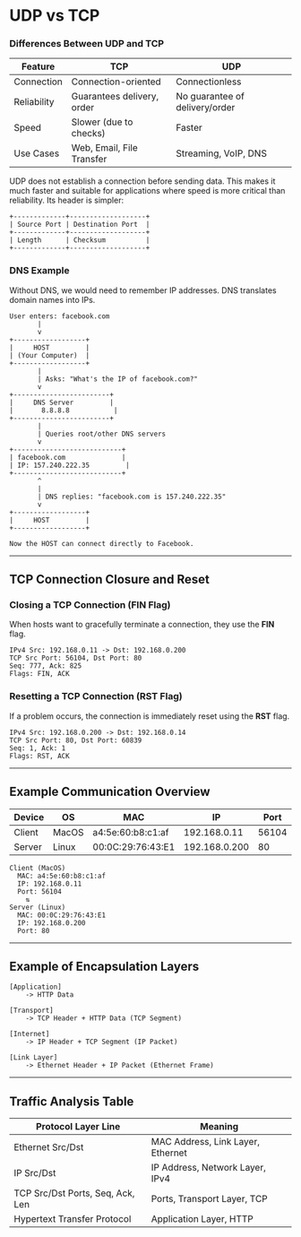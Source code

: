 # UDP vs TCP

### Differences Between UDP and TCP

| Feature             | TCP                          | UDP                            |
|----------------------|-----------------------------|--------------------------------|
| Connection           | Connection-oriented         | Connectionless                 |
| Reliability          | Guarantees delivery, order  | No guarantee of delivery/order |
| Speed                | Slower (due to checks)      | Faster                         |
| Use Cases            | Web, Email, File Transfer   | Streaming, VoIP, DNS           |

UDP does not establish a connection before sending data. This makes it much faster
and suitable for applications where speed is more critical than reliability.
Its header is simpler:

```
+-------------+-------------------+
| Source Port | Destination Port  |
+-------------+-------------------+
| Length      | Checksum          |
+-------------+-------------------+
```

### DNS Example

Without DNS, we would need to remember IP addresses. DNS translates domain names into IPs.

```
User enters: facebook.com
       |
       v
+------------------+
|     HOST         |
| (Your Computer)  |
+------------------+
       |
       | Asks: "What's the IP of facebook.com?"
       v
+------------------------+
|     DNS Server         |
|       8.8.8.8           |
+------------------------+
       |
       | Queries root/other DNS servers
       v
+---------------------------+
| facebook.com              |
| IP: 157.240.222.35         |
+---------------------------+
       ^
       |
       | DNS replies: "facebook.com is 157.240.222.35"
       v
+------------------+
|     HOST         |
+------------------+

Now the HOST can connect directly to Facebook.
```

---


## TCP Connection Closure and Reset

### Closing a TCP Connection (FIN Flag)

When hosts want to gracefully terminate a connection, they use the **FIN** flag.

```
IPv4 Src: 192.168.0.11 -> Dst: 192.168.0.200
TCP Src Port: 56104, Dst Port: 80
Seq: 777, Ack: 825
Flags: FIN, ACK
```

### Resetting a TCP Connection (RST Flag)

If a problem occurs, the connection is immediately reset using the **RST** flag.

```
IPv4 Src: 192.168.0.200 -> Dst: 192.168.0.14
TCP Src Port: 80, Dst Port: 60839
Seq: 1, Ack: 1
Flags: RST, ACK
```

---

## Example Communication Overview

| Device   | OS    | MAC                 | IP             | Port  |
|----------|-------|----------------------|----------------|-------|
| Client   | MacOS | a4:5e:60:b8:c1:af    | 192.168.0.11   | 56104 |
| Server   | Linux | 00:0C:29:76:43:E1    | 192.168.0.200  | 80    |

```
Client (MacOS)
  MAC: a4:5e:60:b8:c1:af
  IP: 192.168.0.11
  Port: 56104
    ⇅
Server (Linux)
  MAC: 00:0C:29:76:43:E1
  IP: 192.168.0.200
  Port: 80
```

---

## Example of Encapsulation Layers

```
[Application]
    -> HTTP Data

[Transport]
    -> TCP Header + HTTP Data (TCP Segment)

[Internet]
    -> IP Header + TCP Segment (IP Packet)

[Link Layer]
    -> Ethernet Header + IP Packet (Ethernet Frame)
```

---

## Traffic Analysis Table

| Protocol Layer Line                                    | Meaning                           |
|--------------------------------------------------------|-----------------------------------|
| Ethernet Src/Dst                                       | MAC Address, Link Layer, Ethernet |
| IP Src/Dst                                             | IP Address, Network Layer, IPv4   |
| TCP Src/Dst Ports, Seq, Ack, Len                       | Ports, Transport Layer, TCP       |
| Hypertext Transfer Protocol                            | Application Layer, HTTP           |


